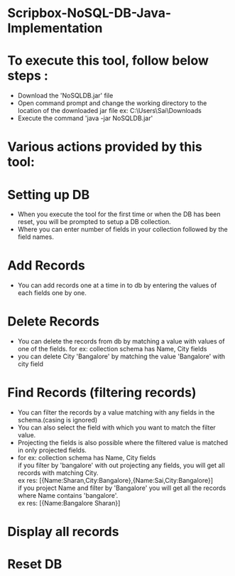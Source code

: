 # Scripbox-NoSQL-DB-Java-Implementation

# To execute this tool, follow below steps :

* Download the 'NoSQLDB.jar' file
* Open command prompt and change the working directory to the location of the downloaded jar file ex: C:\Users\Sai\Downloads
* Execute the command 'java -jar NoSQLDB.jar'

# Various actions provided by this tool:

# Setting up DB
* When you execute the tool for the first time or when the DB has been reset, you will be prompted to setup a DB collection.
* Where you can enter number of fields in your collection followed by the field names.

# Add Records
* You can add records one at a time in to db by entering the values of each fields one by one.
  
# Delete Records
* You can delete the records from db by matching a value with values of one of the fields.
  for ex: collection schema has Name, City fields
* you can delete City 'Bangalore' by matching the value 'Bangalore' with city field
  
# Find Records (filtering records)
* You can filter the records by a value matching with any fields in the schema.(casing is ignored)
* You can also select the field with which you want to match the filter value.
* Projecting the fields is also possible where the filtered value is matched in only projected fields.
* for ex: collection schema has Name, City fields <br />
          if you filter by 'bangalore' with out projecting any fields, you will get all records with matching City. <br />
            ex res: [{Name:Sharan,City:Bangalore},{Name:Sai,City:Bangalore}] <br />
          if you project Name and filter by 'Bangalore' you will get all the records where Name contains 'bangalore'. <br />
            ex res: [{Name:Bangalore Sharan}] <br />
            
# Display all records
 
# Reset DB            
  
